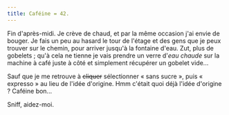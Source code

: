 ```yaml
---
title: Caféine = 42.
---
```


Fin d'après-midi. Je crève de chaud, et par la même occasion j'ai envie de
bouger. Je fais un peu au hasard le tour de l'étage et des gens que je peux
trouver sur le chemin, pour arriver jusqu'à la fontaine d'eau. Zut, plus de
gobelets ; qu'à cela ne tienne je vais prendre un verre d'_eau chaude_ sur la
machine à café juste à côté et simplement récupérer un gobelet vide...

Sauf que je me retrouve à <s>cliquer</s> sélectionner « sans sucre », puis «
expresso » au lieu de l'idée d'origine. Hmm c'était quoi déjà l'idée d'origine
? Caféine bon...

Sniff, aidez-moi.

